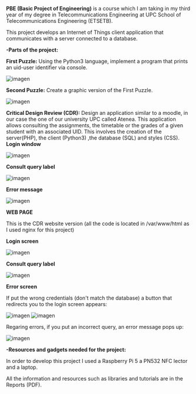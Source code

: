 **PBE (Basic Project of Engineering)** is a course which I am taking in my third year of my degree in Telecommunications Engineering at UPC School of Telecommunications Engineering (ETSETB).

This project develops an Internet of Things client application that communicates with a server connected to a database.

**-Parts of the project:**

**First Puzzle:** Using the Python3 language, implement a program that prints an uid-user identifier via console.

![imagen](https://github.com/user-attachments/assets/337b21e9-382a-4c16-a777-621571d6442c)

**Second Puzzle:** Create a graphic version of the First Puzzle.

![imagen](https://github.com/user-attachments/assets/befe8404-5886-49d6-911a-aec54db64b79)

**Critical Design Review (CDR):** Design an application similar to a moodle, in our case the one of our university UPC called Atenea. 
                              This application allows consulting the assignments, the timetable or the grades of a given student with an associated UID.
                              This involves the creation of the server(PHP), the client (Python3) ,the database (SQL) and styles (CSS).  
**Login window**

![imagen](https://github.com/user-attachments/assets/6787bb60-d335-47c7-a849-bac185d3ed78)

**Consult query label**

![imagen](https://github.com/user-attachments/assets/c9840292-b811-43f4-9e46-38cb0e422f7a)

**Error message**

![imagen](https://github.com/user-attachments/assets/012a2005-eb07-4346-a52f-61bb754a46b8)

**WEB PAGE**

This is the CDR website version (all the code is located in /var/www/html as I used nginx for this project)

**Login screen**

![imagen](https://github.com/user-attachments/assets/55108f68-0d9c-425f-bf11-1629fff71899)

**Consult query label**

![imagen](https://github.com/user-attachments/assets/9174ae17-a613-4fc2-9704-276751592162)

**Error screen**

If put the wrong credentials (don't match the database) a button that redirects you to the login screen appears:

![imagen](https://github.com/user-attachments/assets/5d423348-d807-4fbc-8ab9-7f570ee3ffc0)
![imagen](https://github.com/user-attachments/assets/46e6f5f8-44ba-4783-b49c-a6dbae31763b)

Regaring errors, if you put an incorrect query, an error message pops up:

![imagen](https://github.com/user-attachments/assets/e1a954b1-160e-4299-b86a-489b594d6662)


**-Resources and gadgets needed for the project:**

In order to develop this project I used a Raspberry Pi 5 a PN532 NFC lector and a laptop.

All the information and resources such as libraries and tutorials are in the Reports (PDF).
